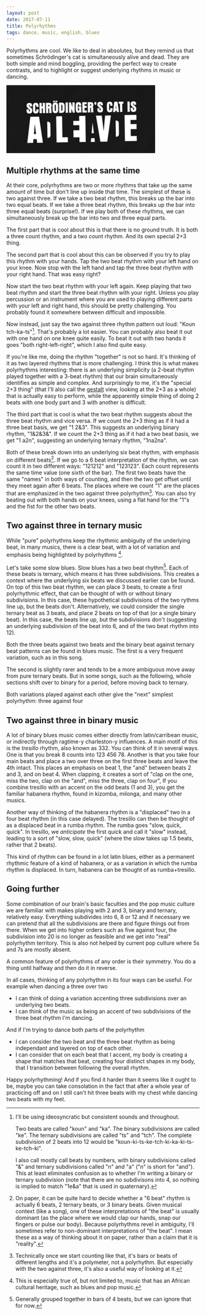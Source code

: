 ```yaml
---
layout: post
date: 2017-07-11
title: Polyrhythms
tags: dance, music, english, blues
---
```


Polyrhythms are cool. We like to deal in absolutes, but they remind us that sometimes Schrödinger's cat is simultaneously alive and dead. They are both simple and mind boggling, providing the perfect way to create contrasts, and to highlight or suggest underlying rhythms in music or dancing.

![Bones of the arm](/images/alive-dead.png)

## Multiple rhythms at the same time

At their core, polyrhythms are two or more rhythms that take up the same amount of time but don't line up inside that time. The simplest of these is two against three. If we take a two beat rhythm, this breaks up the bar into two equal beats. If we take a three beat rhythm, this breaks up the bar into three equal beats (surprise!). If we play both of these rhythms, we can simultaneously break up the bar into two and three equal parts.

<div class="loopy">
  <span class="sample" data-title="Two beat rhythm" data-pattern="11" data-src="/media/polyrhythms/Kounka.wav"></span>
  <span class="sample" data-title="Three beat rhythm" data-pattern="111" data-src="/media/polyrhythms/Kountchts.wav"></span>
  <span class="sample" data-title="Two against three polyrhythm" data-pattern="101110" data-src="/media/polyrhythms/Kountchkats.wav"></span>
</div>

The first part that is cool about this is that there is no ground truth. It is both a three count rhythm, and a two count rhythm. And its own special 2+3 thing.

The second part that is cool about this can be observed if you try to play this rhythm with your hands. Tap the two beat rhythm with your left hand on your knee. Now stop with the left hand and tap the three beat rhythm with your right hand. That was easy right?

Now start the two beat rhythm with your left again. Keep playing that two beat rhythm and start the three beat rhythm with your right. Unless you play percussion or an instrument where you are used to playing different parts with your left and right hand, this should be pretty challenging. You probably found it somewhere between difficult and impossible.

Now instead, just say the two against three rhythm pattern out loud: "Koun tch-ka-ts"[^5]. That's probably a lot easier. You can probably also beat it out with one hand on one knee quite easily. To beat it out with two hands it goes "both right-left-right", which I also find quite easy.

If you're like me, doing the rhythm "together" is not so hard. It's thinking of it as two layered rhythms that is more challenging. I think this is what makes polyrhythms interesting: there is an underlying simplicity (a 2-beat rhythm played together with a 3-beat rhythm) that our brain simultaneously identifies as simple and complex. And surprisingly to me, it's the "special 2+3 thing" (that I'll also call the [gestalt](https://en.wikipedia.org/wiki/Gestalt) view, looking at the 2+3 as a whole) that is actually easy to perform, while the apparently simple thing of doing 2 beats with one body part and 3 with another is difficult.

The third part that is cool is what the two beat rhythm suggests about the three beat rhythm and vice versa. If we count the 2+3 thing as if it had a three beat basis, we get "1 2&3". This suggests an underlying binary rhythm, "1&2&3&". If we count the 2+3 thing as if it had a two beat basis, we get "1 a2n", suggesting an underlying ternary rhythm, "1na2na".

<div class="loopy">
  <span class="sample" data-title="Two against three with a 3 beat basis" data-pattern="101210" data-src="/media/polyrhythms/12&3.wav"></span>
  <span class="sample" data-title="Three beat binary rhythm" data-pattern="121212" data-src="/media/polyrhythms/1&2&3&.wav"></span>
  <span class="sample" data-title="Two against three with a 2 beat basis" data-pattern="102120" data-src="/media/polyrhythms/1a2n.wav"></span>
  <span class="sample" data-title="Two beat ternary rhythm" data-pattern="122122" data-src="/media/polyrhythms/1na2na.wav"></span>
</div>

Both of these break down into an underlying six beat rhythm, with emphasis on different beats[^1]. If we go to a 6 beat interpretation of the rhythm, we can count it in two different ways: "121212" and "123123". Each count represents the same time value (one sixth of the bar). The first two beats have the same "names" in both ways of counting, and then the two get offset until they meet again after 6 beats. The places where we count "1" are the places that are emphasized in the two against three polyrhythm[^2]. You can also try beating out with both hands on your knees, using a flat hand for the "1"s and the fist for the other two beats.

<div class="loopy">
  <span class="sample" data-title="Counting six beats in twos" data-pattern="121212" data-src="/media/polyrhythms/121212.wav"></span>
  <span class="sample" data-title="Counting six beats in threes" data-pattern="122122" data-src="/media/polyrhythms/123123.wav"></span>
  <span class="sample" data-title="Counting only the '1's" data-pattern="101110" data-src="/media/polyrhythms/1111.wav"></span>
  <span class="sample" data-title="Two against three with a 6 beat basis" data-pattern="122122" data-src="/media/polyrhythms/1345.wav"></span>
</div>

## Two against three in ternary music 

While "pure" polyrhythms keep the rhythmic ambiguity of the underlying beat, in many musics, there is a clear beat, with a lot of variation and emphasis being highlighted by polyrhythms [^4]. 

Let's take some slow blues. Slow blues has a two beat rhythm[^3]. Each of these beats is ternary, which means it has three subdivisions. This creates a context where the underlying six beats we discussed earlier can be found. On top of this two beat rhythm, we can place 3 beats, to create a first polyrhythmic effect, that can be thought of with or without binary subdivisions. In this case, these hypothetical subdivisions of the two rythms line up, but the beats don't. Alternatively, we could consider the single ternary beat as 3 beats, and place 2 beats on top of that (or a single binary beat). In this case, the beats line up, but the subdivisions don't (suggesting an underlying subdivision of the beat into 6, and of the two beat rhythm into 12). 

<div class="loopy">
  <span class="sample" data-title="8 beats of slow blues" data-pattern="11111111" data-src="/media/polyrhythms/pissin-on-a-skunk-8beats.wav"></span>
  <span class="sample" data-title="Two ternary beats" data-pattern="122122" data-src="/media/polyrhythms/Kountstchkatstch.wav"></span>
  <span class="sample" data-title="Three binary beats" data-pattern="101010" data-src="/media/polyrhythms/Kountchts.wav"></span>
  <span class="sample" data-title="Three against two with subdivisions" data-pattern="121212" data-src="/media/polyrhythms/1&2&3&.wav"></span>
  <span class="sample" data-title="Two binary beats" data-pattern="100100100100" data-src="/media/polyrhythms/Kounkekake.wav"></span>
  <span class="sample" data-title="Binary against ternary with subdivisions" data-pattern="102320102320" data-src="/media/polyrhythms/Kountsketchkatsketch.wav"></span>
</div>

Both the three beats against two beats and the binary beat against ternary beat patterns can be found in blues music. The first is a very frequent variation, such as in this song.

<div class="loopy">
  <span class="sample" data-title="Pissin' on a skunk" data-pattern="102102102102101010102102" data-src="/media/polyrhythms/pissin-on-a-skunk-8beats-3over2.wav"></span>
  <span class="sample" data-title="Two ternary beats" data-pattern="122122" data-src="/media/polyrhythms/1na2na-pissin.wav"></span>
  <span class="sample" data-title="Three binary beats" data-pattern="121212" data-src="/media/polyrhythms/1&2&3&-pissin.wav"></span>
</div>

The second is slightly rarer and tends to be a more ambiguous move away from pure ternary beats. But in some songs, such as the following, whole sections shift over to binary for a period, before moving back to ternary.

<div class="loopy">
  <span class="sample" data-title="Need a little more time" data-pattern="400050400050400050400050400050400050400050400050400050400050400050400050400050400050400050400050400500400500400500400500400500400500400500400500400500400500400500400500400500400500400500400500" data-src="/media/polyrhythms/need-little-more-time-ternary-binary.wav"></span>
  <span class="sample" data-title="Two ternary beats" data-pattern="122122" data-src="/media/polyrhythms/1na2na-moretime.wav"></span>
  <span class="sample" data-title="Two binary beats" data-pattern="1212" data-src="/media/polyrhythms/1&2&-moretime.wav"></span>
</div>

Both variations played against each other give the "next" simplest polyrhythm: three against four

<div class="loopy">
  <span class="sample" data-title="Three beats" data-pattern="101010" data-src="/media/polyrhythms/Kountchts.wav"></span>
  <span class="sample" data-title="Four beats" data-pattern="1111" data-src="/media/polyrhythms/Kounkekake.wav"></span>
  <span class="sample" data-title="Three against four" data-pattern="100320102300" data-src="/media/polyrhythms/Kounketchkatske.wav"></span>
</div>

## Two against three in binary music

A lot of binary blues music comes either directly from latin/carribean music, or indirectly through ragtime-y charleston-y influences. A main motif of this is the *tresillo* rhythm, also known as 332. You can think of it in several ways. One is that you break 8 counts into 123 456 78. Another is that you take four main beats and place a two over three on the first three beats and leave the 4th intact. This places an emphasis on beat 1, the "and" between beats 2 and 3, and on beat 4. When clapping, it creates a sort of "clap on the one, miss the two, clap on the "and", miss the three, clap on four",  If you combine tresillo with an accent on the odd beats (1 and 3), you get the familiar habanera rhythm, found in kizomba, milonga, and many other musics. 

<div class="loopy">
  <span class="sample" data-title="tresillo" data-pattern="10010010" data-src="/media/polyrhythms/Kounkati.wav"></span>
  <span class="sample" data-title="tresillo as 332" data-pattern="12212212" data-src="/media/polyrhythms/12312312.wav"></span>
  <span class="sample" data-title="four beats" data-pattern="1111" data-src="/media/polyrhythms/1234.wav"></span>
  <span class="sample" data-title="tresillo counted on 4 binary beats" data-pattern="13323313" data-src="/media/polyrhythms/1&2and3&4&.wav"></span>
  <span class="sample" data-title="habanera" data-pattern="10011010" data-src="/media/polyrhythms/1&34.wav"></span>
</div>

Another way of thinking of the habanera rhythm is a "displaced" two in a four beat rhythm (in this case delayed). The tresillo can then be thought of as a displaced beat in a rumba rhythm. The rumba goes "slow, quick, quick". In tresillo, we *anticipate* the first quick and call it "slow" instead, leading to a sort of "slow, slow, quick" (where the slow takes up 1.5 beats, rather that 2 beats).

<div class="loopy">
  <span class="sample" data-title="four beats" data-pattern="1212" data-src="/media/polyrhythms/1234.wav"></span>
  <span class="sample" data-title="habanera as delayed 2" data-pattern="10021020" data-src="/media/polyrhythms/1234-displaced.wav"></span>
  <span class="sample" data-title="rumba as slow quick quick" data-pattern="10001010" data-src="/media/polyrhythms/Slowquickquick.wav"></span>
  <span class="sample" data-title="tresillo as anticipate quick" data-pattern="10010010" data-src="/media/polyrhythms/Slowslowquick.wav"></span>
</div>

This kind of rhythm can be found in a lot latin blues, either as a permanent rhythmic feature of a kind of habanera, or as a variation in which the rumba rhythm is displaced. In turn, habanera can be thought of as rumba+tresillo.

<div class="loopy">
  <span class="sample" data-title="Hello Mrs Brown" data-pattern="1212" data-src="/media/polyrhythms/hello-mrs-brown-4beats.wav"></span>
  <span class="sample" data-title="habanera" data-pattern="10021010" data-src="/media/polyrhythms/1&34.wav"></span>
  <span class="sample" data-title="rumba" data-pattern="10001010" data-src="/media/polyrhythms/Slowquickquick.wav"></span>
  <span class="sample" data-title="tresillo" data-pattern="10010010" data-src="/media/polyrhythms/Slowslowquick.wav"></span>
</div>

## Going further

Some combination of our brain's basic faculties and the pop music culture we are familiar with makes playing with 2 and 3, binary and ternary, relatively easy. Everything subdivides into 6, 8 or 12 and if necessary we can pretend that all the subdivisions are there and figure things out from there. When we get into higher orders such as five against four, the subdivision into 20 is no longer as feasible and we get into "real" polyrhythm territory. This is also not helped by current pop culture where 5s and 7s are mostly absent.

A common feature of polyrhythms of any order is their symmetry. You do a thing until halfway and then do it in reverse.

<div class="loopy">
  <span class="sample" data-title="four beats" data-pattern="1111" data-src="/media/polyrhythms/4over5-4beats.wav"></span>
  <span class="sample" data-title="five beats" data-pattern="11111" data-src="/media/polyrhythms/4over5-5beats.wav"></span>
  <span class="sample" data-title="four over five" data-pattern="10001100101010011000" data-src="/media/polyrhythms/4over5.wav"></span>
</div>

In all cases, thinking of any polyrhythm in its four ways can be useful. For example when dancing a three over two

 * I can think of doing a variation accenting three subdivisions over an underlying two beats. 
 * I can think of the music as being an accent of two subdivisions of the three beat rhythm I'm dancing. 

And if I'm trying to dance both parts of the polyrhythm 

 * I can consider the two beat and the three beat rhythm as being independant and layered on top of each other. 
 * I can consider that on each beat that I accent, my body is creating a shape that matches that beat, creating four distinct shapes in my body, that I transition between following the overall rhythm.

Happy polyrhythming! And if you find it harder than it seems like it ought to be, maybe you can take consolation in the fact that after a whole year of practicing off and on I still can't hit three beats with my chest while dancing two beats with my feet.

[^5]: I'll be using ideosyncratic but consistent sounds and throughout. 

       Two beats are called "koun" and "ka". The binary subdivisions are called "ke". The ternary subdivisions are called "ts" and "tch". The complete subdivision of 2 beats into 12 would be "koun-ki-ts-ke-tch-ki-ka-ki-ts-ke-tch-ki". 

       I also call mostly call beats by numbers, with binary subdivisions called "&" and ternary subdivisions called "n" and "a" ("n" is short for "and"). This at least eliminates confusion as to whether I'm writing a binary or ternary subdivision (note that there are no subdivisons into 4, so nothing is implied to match "1e&a" that is used in quaternary). 

[^1]: On paper, it can be quite hard to decide whether a "6 beat" rhythm is actually 6 beats, 2 ternary beats, or 3 binary beats. Given musical context (like a song), one of these interpretations of "the beat" is usually dominant (as the place where we would clap our hands, snap our fingers or pulse our body). Because polyrhythms revel in ambiguity, I'll sometimes refer to non-dominant interpretations of "the beat". I mean these as a way of thinking about it on paper, rather than a claim that it is "reality".

[^2]: Technically once we start counting like that, it's bars or beats of different lengths and it's a polymeter, not a polyrhythm. But especially with the two against three, it's also a useful way of looking at it.

[^3]: Generally grouped together in bars of 4 beats, but we can ignore that for now.

[^4]: This is especially true of, but not limited to, music that has an African cultural heritage, such as blues and pop music.



